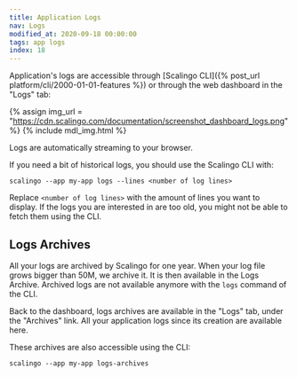 ```yaml
---
title: Application Logs
nav: Logs
modified_at: 2020-09-18 00:00:00
tags: app logs
index: 18
---
```


Application's logs are accessible through [Scalingo CLI]({% post_url platform/cli/2000-01-01-features %}) or through the web dashboard in the "Logs" tab:

{% assign img_url = "https://cdn.scalingo.com/documentation/screenshot_dashboard_logs.png" %}
{% include mdl_img.html %}

Logs are automatically streaming to your browser.

If you need a bit of historical logs, you should use the Scalingo CLI with:

```
scalingo --app my-app logs --lines <number of log lines>
```

Replace `<number of log lines>` with the amount of lines you want to display. If the logs you are interested in are too old, you might not be able to fetch them using the CLI.

## Logs Archives

All your logs are archived by Scalingo for one year. When your log file grows bigger than 50M, we archive it. It is then available in the Logs Archive. Archived logs are not available anymore with the `logs` command of the CLI.

Back to the dashboard, logs archives are available in the "Logs" tab, under the "Archives" link. All your application logs since its creation are available here.

These archives are also accessible using the CLI:

```
scalingo --app my-app logs-archives
```
